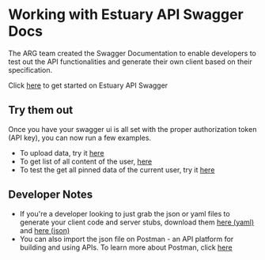 # Working with Estuary API Swagger Docs
The ARG team created the Swagger Documentation to enable developers to test out the API functionalities and generate their own client based on their specification. 

Click [here](swagger-intro) to get started on Estuary API Swagger

## Try them out
Once you have your swagger ui is all set with the proper authorization token (API key), you can now run a few examples.

- To upload data, try it [here](swagger-ui-page#/content/post_content_add)
- To get list of all content of the user, [here](swagger-ui-page#/content/get_content_list)
- To test the get all pinned data of the current user, try it [here](swagger-ui-page#/content/get_pinning_pins)

## Developer Notes
- If you're a developer looking to just grab the json or yaml files to generate your client code and server stubs, download them [here (yaml)](static/swagger/v1_0_0/swagger.yaml) and [here (json)](static/swagger/v1_0_0/swagger.json)
- You can also import the json file on Postman - an API platform for building and using APIs. To learn more about Postman, click [here](https://www.postman.com/)
























